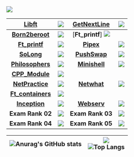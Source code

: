 <img src="https://badge42.herokuapp.com/api/stats/fmint?darkmode=true&privacyEmail=true&privacyCursus=true"/>

| [**Libft**](https://github.com/ilshmain/libft)  | <img src="https://badge42.herokuapp.com/api/project/fmint/Libft"/> | [**GetNextLine**](https://github.com/ilshmain/GetNextLine) | <img src="https://badge42.herokuapp.com/api/project/fmint/get_next_line"/> |
| :------------: | :------------: | :------------: | :------------: |
| [**Born2beroot**](https://github.com/ilshmain/born2beroot) | <img src="https://badge42.herokuapp.com/api/project/fmint/Born2beroot"/> | [**Ft_printf**]        <img src="https://badge42.herokuapp.com/api/project/fmint/cub3d"/> |
| [**Ft_printf**](https://github.com/ilshmain/Printf) | <img src="https://badge42.herokuapp.com/api/project/fmint/ft_printf"/> | [**Pipex**](https://github.com/ilshmain/Pipex) | <img src="https://badge42.herokuapp.com/api/project/fmint/pipex"/> |
| [**SoLong**](https://github.com/ilshmain/SoLong) | <img src="https://badge42.herokuapp.com/api/project/fmint/so_long"/> | [**PushSwap**](https://github.com/ilshmain/PushSwap) | <img src="https://badge42.herokuapp.com/api/project/fmint/push_swap"/> |
| [**Philosophers**](https://github.com/ilshmain/Philosophers) | <img src="https://badge42.herokuapp.com/api/project/fmint/Philosophers"/> | [**Minishell**](https://github.com/ilshmain/GroupProjectMinishell) | <img src="https://badge42.herokuapp.com/api/project/fmint/minishell"/> |
| [**CPP_Module**](https://github.com/ilshmain/CPP_module) | <img src="https://badge42.herokuapp.com/api/project/fmint/CPP Module 08"/>
| [**NetPractice**]() | <img src="https://badge42.herokuapp.com/api/project/fmint/NetPractice"/> | [**Netwhat**]() | <img src="https://badge42.herokuapp.com/api/project/fmint/netwhat"/> 
| [**Ft_containers**]() | <img src="https://badge42.herokuapp.com/api/project/fmint/ft_containers"/> |
| [**Inception**]() | <img src="https://badge42.herokuapp.com/api/project/fmint/Inception"/> | [**Webserv**]() | <img src="https://badge42.herokuapp.com/api/project/fmint/webserv"/> |
| **Exam Rank 02** | <img src="https://badge42.herokuapp.com/api/project/fmint/Exam Rank 02"/> | **Exam Rank 03** | <img src="https://badge42.herokuapp.com/api/project/fmint/Exam Rank 03"/> |
| **Exam Rank 04** | <img src="https://badge42.herokuapp.com/api/project/fmint/Exam Rank 04"/> | **Exam Rank 05** | <img src="https://badge42.herokuapp.com/api/project/fmint/Exam Rank 05"/> |

| ![Anurag's GitHub stats](https://github-readme-stats.vercel.app/api?username=ilshmain)  | ![](https://komarev.com/ghpvc/?username=ilshmain) <br> ![Top Langs](https://github-readme-stats.vercel.app/api/top-langs/?username=ilshmain&layout=compact&hide=Objective-C,Roff,Makefile&langs_count=6) |
| ------------ | ------------ |
